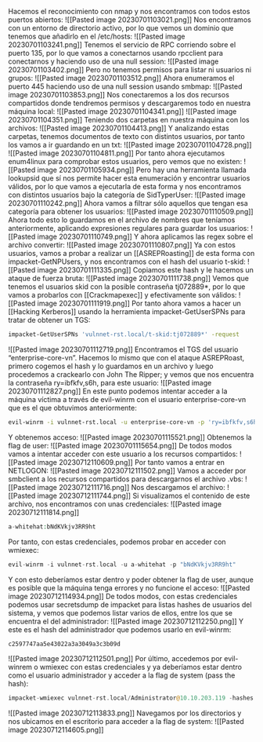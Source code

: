 Hacemos el reconocimiento con nmap y nos encontramos con todos estos puertos abiertos:
![[Pasted image 20230701103021.png]]
Nos encontramos con un entorno de directorio activo, por lo que vemos un dominio que tenemos que añadirlo en el /etc/hosts:
![[Pasted image 20230701103241.png]]
Tenemos el servicio de RPC corriendo sobre el puerto 135, por lo que vamos a conectarnos usando rpcclient para conectarnos y haciendo uso de una null session:
![[Pasted image 20230701103402.png]]
Pero no tenemos permisos para listar ni usuarios ni grupos:
![[Pasted image 20230701103512.png]]
Ahora enumeramos el puerto 445 haciendo uso de una null session usando smbmap:
![[Pasted image 20230701103853.png]]
Nos conectaremos a los dos recursos compartidos donde tendremos permisos y descargaremos todo en nuestra máquina local:
![[Pasted image 20230701104341.png]]
![[Pasted image 20230701104351.png]]
Teniendo dos carpetas en nuestra máquina con los archivos:
![[Pasted image 20230701104413.png]]
Y analizando estas carpetas, tenemos documentos de texto con distintos usuarios, por tanto los vamos a ir guardando en un txt:
![[Pasted image 20230701104728.png]]
![[Pasted image 20230701104811.png]]
Por tanto ahora ejecutamos enum4linux para comprobar estos usuarios, pero vemos que no existen:
![[Pasted image 20230701105934.png]]
Pero hay una herramienta llamada lookupsid que sí nos permite hacer esta enumeración y encontrar usuarios válidos, por lo que vamos a ejecutarla de esta forma y nos encontramos con distintos usuarios bajo la categoría de SidTyperUser:
![[Pasted image 20230701110242.png]]
Ahora vamos a filtrar sólo aquellos que tengan esa categoría para obtener los usuarios:
![[Pasted image 20230701110509.png]]
Ahora todo esto lo guardamos en el archivo de nombres que teníamos anteriormente, aplicando expresiones regulares para guardar los usuarios:
![[Pasted image 20230701110749.png]]
Y ahora aplicamos las regex sobre el archivo convertir:
![[Pasted image 20230701110807.png]]
Ya con estos usuarios, vamos a probar a realizar un [[ASREPRoasting]] de esta forma con impacket-GetNPUsers, y nos encontramos con el hash del usuario t-skid:
![[Pasted image 20230701111335.png]]
Copiamos este hash y le hacemos un ataque de fuerza bruta:
![[Pasted image 20230701111738.png]]
Vemos que tenemos el usuarios skid con la posible contraseña tj072889*, por lo que vamos a probarlos con [[Crackmapexec]] y efectivamente son válidos:
![[Pasted image 20230701111919.png]]
Por tanto ahora vamos a hacer un [[Hacking Kerberos]] usando la herramienta impacket-GetUserSPNs para tratar de obtener un TGS:
```bash
impacket-GetUserSPNs 'vulnnet-rst.local/t-skid:tj072889*' -request
```
![[Pasted image 20230701112719.png]]
Encontramos el TGS del usuario “enterprise-core-vn”. Hacemos lo mismo que con el ataque ASREPRoast, primero cogemos el hash y lo guardamos en un archivo y luego procedemos a crackearlo con John The Ripper; y vemos que nos encuentra la contraseña ry=ibfkfv,s6h, para este usuario:
![[Pasted image 20230701112827.png]]
En este punto podemos intentar acceder a la máquina víctima a través de evil-winrm con el usuario enterprise-core-vn que es el que obtuvimos anteriormente:
```bash
evil-winrm -i vulnnet-rst.local -u enterprise-core-vn -p 'ry=ibfkfv,s6h,'
```
Y obtenemos acceso:
![[Pasted image 20230701115521.png]]
Obtenemos la flag de user:
![[Pasted image 20230701115654.png]]
De todos modos vamos a intentar acceder con este usuario a los recursos compartidos:
![[Pasted image 20230712110609.png]]
Por tanto vamos a entrar en NETLOGON:
![[Pasted image 20230712111502.png]]
Vamos a acceder por smbclient a los recursos compartidos para descargarnos el archivo .vbs:
![[Pasted image 20230712111716.png]]
Nos descargamos el archivo:
![[Pasted image 20230712111744.png]]
Si visualizamos el contenido de este archivo, nos encontramos con unas credenciales:
![[Pasted image 20230712111814.png]]
```php
a-whitehat:bNdKVkjv3RR9ht
```
Por tanto, con estas credenciales, podemos probar en acceder con wmiexec:
```php
evil-winrm -i vulnnet-rst.local -u a-whitehat -p "bNdKVkjv3RR9ht"
```
Y con esto deberíamos estar dentro y poder obtener la flag de user, aunque es posible que la máquina tenga errores y no funcione el acceso:
![[Pasted image 20230712114934.png]]
De todos modos, con estas credenciales podemos usar secretsdump de impacket para listas hashes de usuarios del sistema, y vemos que podemos listar varios de ellos, entre los que se encuentra el del administrador:
![[Pasted image 20230712112250.png]]
Y este es el hash del administrador que podemos usarlo en evil-winrm:
```php
c2597747aa5e43022a3a3049a3c3b09d
```
![[Pasted image 20230712112501.png]]
Por último, accedemos por evil-winrem o wmiexec con estas credenciales y ya deberíamos estar dentro como el usuario administrador y acceder a la flag de system (pass the hash):
```php
impacket-wmiexec vulnnet-rst.local/Administrator@10.10.203.119 -hashes aad3b435b51404eeaad3b435b51404ee:c2597747aa5e43022a3a3049a3c3b09d
```
![[Pasted image 20230712113833.png]]
Navegamos por los directorios y nos ubicamos en el escritorio para acceder a la flag de system:
![[Pasted image 20230712114605.png]]

